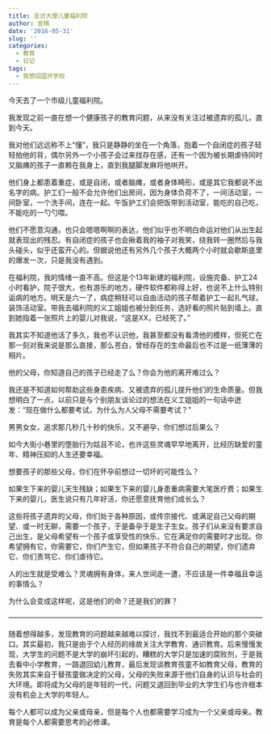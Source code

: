 ```yaml
---
title: 走访大理儿童福利院
author: 宣棋
date: '2016-05-31'
slug: ''
categories:
  - 教育
  - 日记
tags:
  - 我想回国开学校
---
```

今天去了一个市级儿童福利院。

我发现之前一直在想一个健康孩子的教育问题，从来没有关注过被遗弃的孤儿，直到今天。

我对他们远远称不上“懂”，我只是静静的坐在一个角落，抱着一个自闭症的孩子轻轻拍他的背，偶尔另外一个小孩子会过来找存在感，还有一个因为被长期虐待同时又脑瘫的孩子一直赖在我身上，直到我腿脚发麻将他哄开。

他们身上都患着重症，或是自闭，或者脑瘫，或者身体畸形，或是其它我都说不出名字的病。护工们一般不会允许他们出房间，因为身体负荷不了，一间活动室，一间卧室，一个洗手间，连在一起。午饭护工们会把饭带到活动室，能吃的自己吃，不能吃的一勺勺喂。

他们不愿意沟通，也只会嗯嗯啊啊的表达，他们似乎也不明白命运对他们从出生起就表现出的残忍。有自闭症的孩子也会揪着我的袖子对我笑，绕我转一圈然后与我头碰头，似乎还蛮开心的。但据说他还有另外几个孩子大概两个小时就会歇斯底里的爆发一次，只是我没有遇到。

在福利院，我的情绪一直不高。但这是个13年新建的福利院，设施完备、护工24小时看护，院子很大，也有游乐的地方，硬件软件都称得上好，也说不上什么特别诟病的地方。明天是六一了，病症稍轻可以自由活动的孩子帮着护工一起扎气球，装饰活动室。带我去福利院的义工姐姐也被分到任务，选好看的照片贴到墙上。直到她指着一张照片上的婴儿对我说，“这是XX，已经死了。”

我其实不知道他活了多久，我也不认识他，我甚至都没有看清他的模样，但死亡在那一刻对我来说是那么直接，那么苍白，曾经存在的生命最后也不过是一纸薄薄的相片。

他的父母，你知道自己的孩子已经走了么？你会为他的离开难过么？

我还是不知道如何帮助这些身患疾病、又被遗弃的孤儿提升他们的生命质量。但我想明白了一点，以前只是与个别朋友谈论过的想法在义工姐姐的一句话中迸发：“现在做什么都要考试，为什么为人父母不需要考试？”

男男女女，追求那几秒几十秒的快乐，又不避孕，你们想过后果么？

如今大街小巷里的堕胎行为姑且不论，也许这些灵魂早早地离开，比经历缺爱的童年、精神压抑的人生还要幸福。

想要孩子的那些父母，你们在怀孕前想过一切坏的可能性么？

如果生下来的婴儿天生残缺；如果生下来的婴儿身患重病需要大笔医疗费；如果生下来的婴儿，医生说只有几年好活，你还愿意抚育他们成长么？

这些将孩子遗弃的父母，你们处于各种原因，或传宗接代、或满足自己父母的期望、或一时无聊，需要一个孩子，于是备孕于是生子生女。孩子们从来没有要求自己出生，是父母希望有一个孩子或享受性的快乐，它在满足你的需要时才出现。你希望拥有它，你需要它，你们产生它，但如果孩子不符合自己的期望，你们遗弃它、你们责骂它、你们虐待它。

人的出生就是受难么？灵魂拥有身体，来人世间走一遭，不应该是一件幸福且幸运的事情么？

为什么会变成这样呢，这是他们的命？还是我们的罪？

————————————————————————————————————

随着想得越多，发现教育的问题越来越难以探讨，我找不到最适合开始的那个突破口。其实最初，我只是由于个人经历的缘故关注大学教育、通识教育。后来慢慢发现，大学生的问题不是大学的崩坏引起的，糟糕的大学只是加速的腐败剂，于是我去看中小学教育，一路退回幼儿教育，最后发现谈教育孩童不如教育父母，教育的失败其实来自于替孩童做决定的父母，父母的失败来源于他们自身的认识与社会的大环境。即将成为父母的是年轻的一代，问题又退回到毕业的大学生们与也许根本没有机会上大学的年轻人。

每个人都可以成为父亲或母亲，但是每个人也都需要学习成为一个父亲或母亲。教育是每个人都需要思考的必修课。